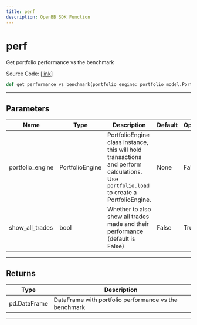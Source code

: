 ```yaml
---
title: perf
description: OpenBB SDK Function
---
```


# perf

Get portfolio performance vs the benchmark

Source Code: [[link](https://github.com/OpenBB-finance/OpenBBTerminal/tree/main/openbb_terminal/portfolio/portfolio_model.py#L1833)]
```python
def get_performance_vs_benchmark(portfolio_engine: portfolio_model.PortfolioEngine, show_all_trades: bool = False) -> pd.DataFrame
```
---
## Parameters
| Name | Type | Description | Default | Optional |
| ---- | ---- | ----------- | ------- | -------- |
| portfolio_engine | PortfolioEngine | PortfolioEngine class instance, this will hold transactions and perform calculations.<br/>Use `portfolio.load` to create a PortfolioEngine. | None | False |
| show_all_trades | bool | Whether to also show all trades made and their performance (default is False) | False | True |

---
## Returns
| Type | Description |
| ---- | ----------- |
| pd.DataFrame | DataFrame with portfolio performance vs the benchmark |
---
